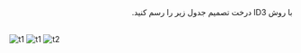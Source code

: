 <div dir="rtl">
با روش ID3 درخت تصمیم جدول زیر را رسم کنید. 
</div>
<br/>

![t1](https://github.com/semnan-university-ai/machine-learning-class/blob/main/excersiecs/Homayontoosy/8/t.jpg)
![t1](https://github.com/semnan-university-ai/machine-learning-class/blob/main/excersiecs/Homayontoosy/8/11.jpg)
![t2](https://github.com/semnan-university-ai/machine-learning-class/blob/main/excersiecs/Homayontoosy/8/22.jpg)
